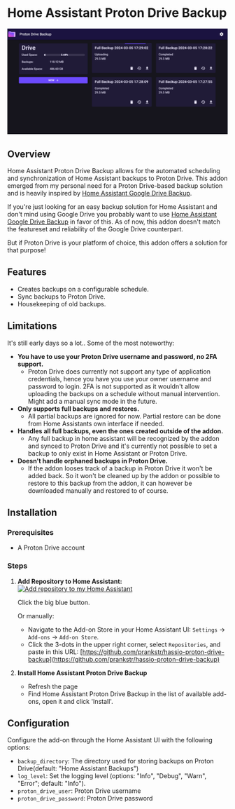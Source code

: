 # Home Assistant Proton Drive Backup
![Home Page Preview](images/home.png "Home Assistant Proton Drive Backup")

## Overview
Home Assistant Proton Drive Backup allows for the automated scheduling and synchronization of Home Assistant backups to Proton Drive. This addon emerged from my personal need for a Proton Drive-based backup solution and is heavily inspired by [Home Assistant Google Drive Backup](https://github.com/sabeechen/hassio-google-drive-backup).

If you're just looking for an easy backup solution for Home Assistant and don't mind using Google Drive you probably want to use [Home Assistant Google Drive Backup](https://github.com/sabeechen/hassio-google-drive-backup) in favor of this. As of now, this addon doesn't match the featureset and reliability of the Google Drive counterpart.

But if Proton Drive is your platform of choice, this addon offers a solution for that purpose!

## Features
- Creates backups on a configurable schedule.
- Sync backups to Proton Drive.
- Housekeeping of old backups.

## Limitations
It's still early days so a lot.. Some of the most noteworthy:

- **You have to use your Proton Drive username and password, no 2FA support.**
  - Proton Drive does currently not support any type of application credentials, hence you have you use your owner username and password to login. 2FA is not supported as it wouldn't allow uploading the backups on a schedule without manual intervention. Might add a manual sync mode in the future.
- **Only supports full backups and restores.**
  - All partial backups are ignored for now. Partial restore can be done from Home Assistants own interface if needed.
- **Handles all full backups, even the ones created outside of the addon.**
  - Any full backup in home assistant will be recognized by the addon and synced to Proton Drive and it's currently not possible to set a backup to only exist in Home Assistant or Proton Drive.
- **Doesn't handle orphaned backups in Proton Drive.**
  - If the addon looses track of a backup in Proton Drive it won't be added back. So it won't be cleaned up by the addon or possible to restore to this backup from the addon, it can however be downloaded manually and restored to of course.

## Installation

### Prerequisites
- A Proton Drive account

### Steps
1. **Add Repository to Home Assistant:**
   [![Add repository to my Home Assistant](https://my.home-assistant.io/badges/supervisor_add_addon_repository.svg)](https://my.home-assistant.io/redirect/supervisor_add_addon_repository/?repository_url=https%3A%2F%2Fgithub.com%2Fprankstr%2Fhassio-proton-drive-backup) 

    Click the big blue button.
    
    Or manually:
   - Navigate to the Add-on Store in your Home Assistant UI: `Settings` -> `Add-ons` -> `Add-on Store`.
   - Click the 3-dots in the upper right corner, select `Repositories`, and paste in this URL: [https://github.com/prankstr/hassio-proton-drive-backup](https://github.com/prankstr/hassio-proton-drive-backup)

2. **Install Home Assistant Proton Drive Backup**
   - Refresh the page
   - Find Home Assistant Proton Drive Backup in the list of available add-ons, open it and click 'Install'.

## Configuration
Configure the add-on through the Home Assistant UI with the following options:
- `backup_directory`: The directory used for storing backups on Proton Drive(default: "Home Assistant Backups")
- `log_level`: Set the logging level (options: "Info", "Debug", "Warn", "Error"; default: "Info").
- `proton_drive_user`: Proton Drive username
- `proton_drive_password`: Proton Drive password
